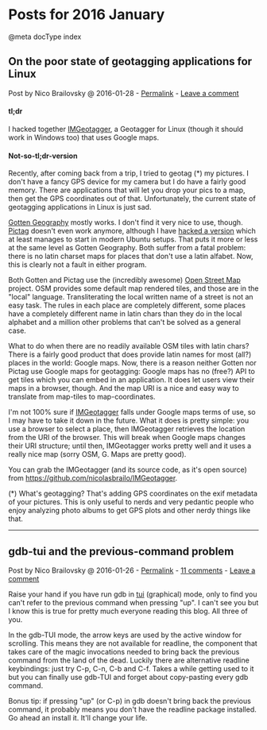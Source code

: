 # Posts for 2016 January

@meta docType index

## On the poor state of geotagging applications for Linux

Post by Nico Brailovsky @ 2016-01-28 - [Permalink](md_blog/2016/0128_OnthepoorstateofgeotaggingapplicationsforLinux.md)  - [Leave a comment](https://github.com/nicolasbrailo/nicolasbrailo.github.io/issues/new?title=Comment@md_blog/2016/0128_OnthepoorstateofgeotaggingapplicationsforLinux.md&body=I%20have%20a%20comment!)

#### tl;dr

I hacked together [IMGeotagger](https://github.com/nicolasbrailo/IMGeotagger), a Geotagger for Linux (though it should work in Windows too) that uses Google maps.

#### Not-so-tl;dr-version

Recently, after coming back from a trip, I tried to geotag (\*) my pictures. I don't have a fancy GPS device for my camera but I do have a fairly good memory. There are applications that will let you drop your pics to a map, then get the GPS coordinates out of that. Unfortunately, the current state of geotagging applications in Linux is just sad.

[Gotten Geography](https://launchpad.net/~gottengeography/+archive/ubuntu/ppa) mostly works. I don't find it very nice to use, though. [Pictag](https://github.com/nicolasbrailo/pictag) doesn't even work anymore, although I have [hacked a version](https://github.com/nicolasbrailo/pictag) which at least manages to start in modern Ubuntu setups. That puts it more or less at the same level as Gotten Geography. Both suffer from a fatal problem: there is no latin charset maps for places that don't use a latin alfabet. Now, this is clearly not a fault in either program.

Both Gotten and Pictag use the (incredibly awesome) [Open Street Map](https://www.openstreetmap.org) project. OSM provides some default map rendered tiles, and those are in the "local" language. Transliterating the local written name of a street is not an easy task. The rules in each place are completely different, some places have a completely different name in latin chars than they do in the local alphabet and a million other problems that can't be solved as a general case.

What to do when there are no readily available OSM tiles with latin chars? There is a fairly good product that does provide latin names for most (all?) places in the world: Google maps. Now, there is a reason neither Gotten nor Pictag use Google maps for geotagging: Google maps has no (free?) API to get tiles which you can embed in an application. It does let users view their maps in a browser, though. And the map URI is a nice and easy way to translate from map-tiles to map-coordinates.

I'm not 100% sure if [IMGeotagger](https://github.com/nicolasbrailo/IMGeotagger) falls under Google maps terms of use, so I may have to take it down in the future. What it does is pretty simple: you use a browser to select a place, then IMGeotagger retrieves the location from the URI of the browser. This will break when Google maps changes their URI structure; until then, IMGeotagger works pretty well and it uses a really nice map (sorry OSM, G. Maps are pretty good).

You can grab the IMGeotagger (and its source code, as it's open source) from <https://github.com/nicolasbrailo/IMGeotagger>.

(\*) What's geotagging? That's adding GPS coordinates on the exif metadata of your pictures. This is only useful to nerds and very pedantic people who enjoy analyzing photo albums to get GPS plots and other nerdy things like that.





---

## gdb-tui and the previous-command problem

Post by Nico Brailovsky @ 2016-01-26 - [Permalink](md_blog/2016/0126_gdbtuiandthepreviouscommandproblem.md)  - [11 comments](md_blog/2016/0126_gdbtuiandthepreviouscommandproblem.md) - [Leave a comment](https://github.com/nicolasbrailo/nicolasbrailo.github.io/issues/new?title=Comment@md_blog/2016/0126_gdbtuiandthepreviouscommandproblem.md&body=I%20have%20a%20comment!)

Raise your hand if you have run gdb in [tui](md_blog/2009/0922_gdbgraphictuimode.md) (graphical) mode, only to find you can't refer to the previous command when pressing "up". I can't see you but I know this is true for pretty much everyone reading this blog. All three of you.

In the gdb-TUI mode, the arrow keys are used by the active window for scrolling. This means they are not available for readline, the component that takes care of the magic invocations needed to bring back the previous command from the land of the dead. Luckily there are alternative readline keybindings: just try C-p, C-n, C-b and C-f. Takes a while getting used to it but you can finally use gdb-TUI and forget about copy-pasting every gdb command.

Bonus tip: if pressing "up" (or C-p) in gdb doesn't bring back the previous command, it probably means you don't have the readline package installed. Go ahead an install it. It'll change your life.






